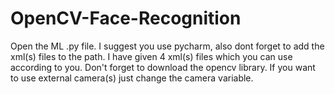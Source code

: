 # OpenCV-Face-Recognition

Open the ML .py file. I suggest you use pycharm, also dont forget to add the xml(s) files to the path. I have given 4 xml(s) files which you can use according to you.
Don't forget to download the opencv library. If you want to use external camera(s) just change the camera variable.
